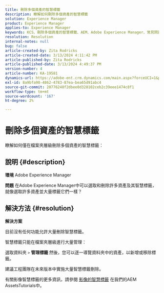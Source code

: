 ```yaml
---
title: 刪除多個資產的智慧標籤
description: 瞭解如何刪除多個資產的智慧標籤
solution: Experience Manager
product: Experience Manager
applies-to: Experience Manager
keywords: KCS、刪除多個資產的智慧標籤、AEM、Adobe Experience Manager、常見問題集
resolution: Resolution
internal-notes: null
bug: false
article-created-by: Zita Rodricks
article-created-date: 3/13/2024 4:11:42 PM
article-published-by: Zita Rodricks
article-published-date: 3/13/2024 4:49:37 PM
version-number: 4
article-number: KA-19581
dynamics-url: https://adobe-ent.crm.dynamics.com/main.aspx?forceUCI=1&pagetype=entityrecord&etn=knowledgearticle&id=6bb69f5b-54e1-ee11-904d-6045bd0065b6
exl-id: 8a9bfa98-4862-4783-87ea-bea65d91abc4
source-git-commit: 20776248f2dbee0d328102ceb2c39eee1474c8f1
workflow-type: tm+mt
source-wordcount: '167'
ht-degree: 2%

---
```


# 刪除多個資產的智慧標籤


瞭解如何僅在檔案夾層級刪除多個資產的智慧標籤：

## 說明 {#description}


<b>環境</b>
Adobe Experience Manager

<b>問題</b>
在Adobe Experience Manager中可以選取和刪除許多資產及其智慧標籤，就像選取許多資產並大量標籤它們一樣？


## 解決方法 {#resolution}


<b>解決方案</b>

目前沒有任何功能允許大量刪除智慧標籤。

智慧標籤只能在檔案夾層級進行大量管理：

選取資料夾 `>`  <b>管理標籤 </b>然後，您可以逐一導覽資料夾中的資產，以新增或移除標籤。

建議工程團隊在未來版本中實施大量智慧標籤刪除。

有關影像智慧標籤的更多資訊，請參閱 [影像的智慧標籤](https://experienceleague.adobe.com/docs/experience-manager-learn/assets/metadata/image-smart-tags.html?lang=zh-Hant) 在我們的AEM AssetsTutorials中。
